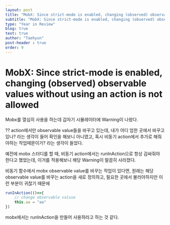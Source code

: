 ```yaml
---
layout: post
title: "MobX: Since strict-mode is enabled, changing (observed) observable values without using an action is not allowed"
subtitle: "MobX: Since strict-mode is enabled, changing (observed) observable values without using an action is not allowed"
type: "Year in Review"
blog: true
text: true
author: "Taehyun"
post-header : true
order: 9
---
```


# MobX: Since strict-mode is enabled, changing (observed) observable values without using an action is not allowed

Mobx를 열심히 사용을 하는데 갑자기 시뮬레이터에 Warning이 나왔다.

?? action에서만 observable value들을 바꾸고 있는데, 내가 어디 엄한 곳에서 바꾸고 있나? 라는 생각이 들어 확인을 해보니 아니였고, 혹시 비동기 action에서 추가로 해줘야하는 작업때문이가? 라는 생각이 들었다.

예전에 mobx 스터디를 할 때, 비동기 action에서는 runInAction으로 항상 감싸줘야 한다고 했었는데, 이거를 적용해보니 해당 Warning이 말끔히 사라졌다.

비동기 함수에서 mobx observable value를 바꾸는 작업이 있다면, 원래는 해당 observable value를 바꾸는 action을 새로 정의하고, 필요한 곳에서 불러야하지만 이런 부분이 귀찮기 때문에

```js
runInAction(()=>{
    // change observable valuse
    this.aa = "aa"
})
```

mobx에서는 runInAction을 만들어 사용하라고 하는 것 같다.